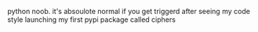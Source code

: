 python noob.
it's absoulote normal if you get triggerd after seeing my code style
launching my first pypi package called ciphers
<!---
adam-Barfi/adam-Barfi is a ✨ special ✨ repository because its `README.md` (this file) appears on your GitHub profile.
You can click the Preview link to take a look at your changes.
--->
